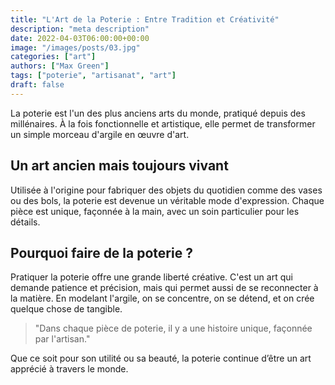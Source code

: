 ```yaml
---
title: "L'Art de la Poterie : Entre Tradition et Créativité"
description: "meta description"
date: 2022-04-03T06:00:00+00:00
image: "/images/posts/03.jpg"
categories: ["art"]
authors: ["Max Green"]
tags: ["poterie", "artisanat", "art"]
draft: false
---
```


La poterie est l'un des plus anciens arts du monde, pratiqué depuis des millénaires. À la fois fonctionnelle et artistique, elle permet de transformer un simple morceau d'argile en œuvre d'art.

## Un art ancien mais toujours vivant

Utilisée à l'origine pour fabriquer des objets du quotidien comme des vases ou des bols, la poterie est devenue un véritable mode d'expression. Chaque pièce est unique, façonnée à la main, avec un soin particulier pour les détails.

## Pourquoi faire de la poterie ?

Pratiquer la poterie offre une grande liberté créative. C'est un art qui demande patience et précision, mais qui permet aussi de se reconnecter à la matière. En modelant l'argile, on se concentre, on se détend, et on crée quelque chose de tangible.

> "Dans chaque pièce de poterie, il y a une histoire unique, façonnée par l'artisan."

Que ce soit pour son utilité ou sa beauté, la poterie continue d’être un art apprécié à travers le monde.
